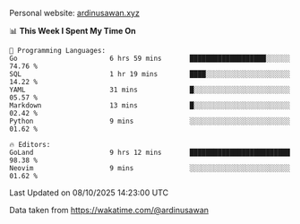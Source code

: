 Personal website: [ardinusawan.xyz](https://ardinusawan.xyz)

<!--START_SECTION:waka-->
📊 **This Week I Spent My Time On** 

```text
💬 Programming Languages: 
Go                       6 hrs 59 mins       ███████████████████░░░░░░   74.76 % 
SQL                      1 hr 19 mins        ████░░░░░░░░░░░░░░░░░░░░░   14.22 % 
YAML                     31 mins             █░░░░░░░░░░░░░░░░░░░░░░░░   05.57 % 
Markdown                 13 mins             █░░░░░░░░░░░░░░░░░░░░░░░░   02.42 % 
Python                   9 mins              ░░░░░░░░░░░░░░░░░░░░░░░░░   01.62 % 

🔥 Editors: 
GoLand                   9 hrs 12 mins       █████████████████████████   98.38 % 
Neovim                   9 mins              ░░░░░░░░░░░░░░░░░░░░░░░░░   01.62 % 
```


 Last Updated on 08/10/2025 14:23:00 UTC
<!--END_SECTION:waka-->
Data taken from https://wakatime.com/@ardinusawan
